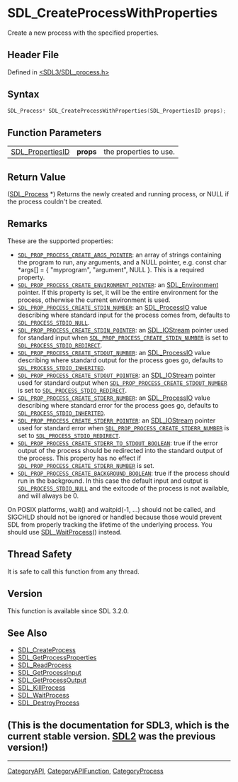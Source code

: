 # SDL_CreateProcessWithProperties

Create a new process with the specified properties.

## Header File

Defined in [<SDL3/SDL_process.h>](https://github.com/libsdl-org/SDL/blob/main/include/SDL3/SDL_process.h)

## Syntax

```c
SDL_Process* SDL_CreateProcessWithProperties(SDL_PropertiesID props);
```

## Function Parameters

|                                      |           |                        |
| ------------------------------------ | --------- | ---------------------- |
| [SDL_PropertiesID](SDL_PropertiesID) | **props** | the properties to use. |

## Return Value

([SDL_Process](SDL_Process) *) Returns the newly created and running
process, or NULL if the process couldn't be created.

## Remarks

These are the supported properties:

- [`SDL_PROP_PROCESS_CREATE_ARGS_POINTER`](SDL_PROP_PROCESS_CREATE_ARGS_POINTER):
  an array of strings containing the program to run, any arguments, and a
  NULL pointer, e.g. const char *args[] = { "myprogram", "argument", NULL
  }. This is a required property.
- [`SDL_PROP_PROCESS_CREATE_ENVIRONMENT_POINTER`](SDL_PROP_PROCESS_CREATE_ENVIRONMENT_POINTER):
  an [SDL_Environment](SDL_Environment) pointer. If this property is set,
  it will be the entire environment for the process, otherwise the current
  environment is used.
- [`SDL_PROP_PROCESS_CREATE_STDIN_NUMBER`](SDL_PROP_PROCESS_CREATE_STDIN_NUMBER):
  an [SDL_ProcessIO](SDL_ProcessIO) value describing where standard input
  for the process comes from, defaults to
  [`SDL_PROCESS_STDIO_NULL`](SDL_PROCESS_STDIO_NULL).
- [`SDL_PROP_PROCESS_CREATE_STDIN_POINTER`](SDL_PROP_PROCESS_CREATE_STDIN_POINTER):
  an [SDL_IOStream](SDL_IOStream) pointer used for standard input when
  [`SDL_PROP_PROCESS_CREATE_STDIN_NUMBER`](SDL_PROP_PROCESS_CREATE_STDIN_NUMBER)
  is set to [`SDL_PROCESS_STDIO_REDIRECT`](SDL_PROCESS_STDIO_REDIRECT).
- [`SDL_PROP_PROCESS_CREATE_STDOUT_NUMBER`](SDL_PROP_PROCESS_CREATE_STDOUT_NUMBER):
  an [SDL_ProcessIO](SDL_ProcessIO) value describing where standard output
  for the process goes go, defaults to
  [`SDL_PROCESS_STDIO_INHERITED`](SDL_PROCESS_STDIO_INHERITED).
- [`SDL_PROP_PROCESS_CREATE_STDOUT_POINTER`](SDL_PROP_PROCESS_CREATE_STDOUT_POINTER):
  an [SDL_IOStream](SDL_IOStream) pointer used for standard output when
  [`SDL_PROP_PROCESS_CREATE_STDOUT_NUMBER`](SDL_PROP_PROCESS_CREATE_STDOUT_NUMBER)
  is set to [`SDL_PROCESS_STDIO_REDIRECT`](SDL_PROCESS_STDIO_REDIRECT).
- [`SDL_PROP_PROCESS_CREATE_STDERR_NUMBER`](SDL_PROP_PROCESS_CREATE_STDERR_NUMBER):
  an [SDL_ProcessIO](SDL_ProcessIO) value describing where standard error
  for the process goes go, defaults to
  [`SDL_PROCESS_STDIO_INHERITED`](SDL_PROCESS_STDIO_INHERITED).
- [`SDL_PROP_PROCESS_CREATE_STDERR_POINTER`](SDL_PROP_PROCESS_CREATE_STDERR_POINTER):
  an [SDL_IOStream](SDL_IOStream) pointer used for standard error when
  [`SDL_PROP_PROCESS_CREATE_STDERR_NUMBER`](SDL_PROP_PROCESS_CREATE_STDERR_NUMBER)
  is set to [`SDL_PROCESS_STDIO_REDIRECT`](SDL_PROCESS_STDIO_REDIRECT).
- [`SDL_PROP_PROCESS_CREATE_STDERR_TO_STDOUT_BOOLEAN`](SDL_PROP_PROCESS_CREATE_STDERR_TO_STDOUT_BOOLEAN):
  true if the error output of the process should be redirected into the
  standard output of the process. This property has no effect if
  [`SDL_PROP_PROCESS_CREATE_STDERR_NUMBER`](SDL_PROP_PROCESS_CREATE_STDERR_NUMBER)
  is set.
- [`SDL_PROP_PROCESS_CREATE_BACKGROUND_BOOLEAN`](SDL_PROP_PROCESS_CREATE_BACKGROUND_BOOLEAN):
  true if the process should run in the background. In this case the
  default input and output is
  [`SDL_PROCESS_STDIO_NULL`](SDL_PROCESS_STDIO_NULL) and the exitcode of
  the process is not available, and will always be 0.

On POSIX platforms, wait() and waitpid(-1, ...) should not be called, and
SIGCHLD should not be ignored or handled because those would prevent SDL
from properly tracking the lifetime of the underlying process. You should
use [SDL_WaitProcess](SDL_WaitProcess)() instead.

## Thread Safety

It is safe to call this function from any thread.

## Version

This function is available since SDL 3.2.0.

## See Also

- [SDL_CreateProcess](SDL_CreateProcess)
- [SDL_GetProcessProperties](SDL_GetProcessProperties)
- [SDL_ReadProcess](SDL_ReadProcess)
- [SDL_GetProcessInput](SDL_GetProcessInput)
- [SDL_GetProcessOutput](SDL_GetProcessOutput)
- [SDL_KillProcess](SDL_KillProcess)
- [SDL_WaitProcess](SDL_WaitProcess)
- [SDL_DestroyProcess](SDL_DestroyProcess)


## (This is the documentation for SDL3, which is the current stable version. [SDL2](https://wiki.libsdl.org/SDL2/) was the previous version!)



----
[CategoryAPI](CategoryAPI), [CategoryAPIFunction](CategoryAPIFunction), [CategoryProcess](CategoryProcess)

